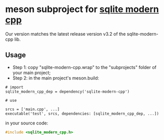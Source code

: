 # meson subproject for [sqlite modern cpp](https://github.com/SqliteModernCpp/sqlite_modern_cpp.git)

Our version matches the latest release version v3.2 of the sqlite-modern-cpp lib. 


## Usage

- Step 1: copy "sqlite-modern-cpp.wrap" to the "subprojects" folder of your main project;
- Step 2: in the main project's meson.build:

```meson
# import
sqlite_modern_cpp_dep = dependency('sqlite-modern-cpp')

# use

srcs = ['main.cpp', ...]
executable('test', srcs, dependencies: [sqlite_modern_cpp_dep, ...])
```

in your source code:

```c++
#include <sqlite_modern_cpp.h>

```